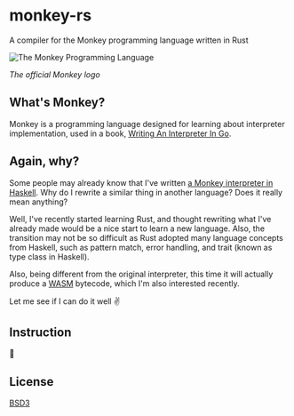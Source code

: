 # monkey-rs

A compiler for the Monkey programming language written in Rust

![The Monkey Programming Language](https://cloud.githubusercontent.com/assets/1013641/22617482/9c60c27c-eb09-11e6-9dfa-b04c7fe498ea.png)

*The official Monkey logo*

## What's Monkey?

Monkey is a programming language designed for learning about interpreter
implementation, used in a book, [Writing An Interpreter In Go](https://interpreterbook.com/#the-monkey-programming-language).

## Again, why?

Some people may already know that I've written [a Monkey interpreter in Haskell](https://github.com/noraesae/monkey-hs).
Why do I rewrite a similar thing in another language? Does it really mean
anything?

Well, I've recently started learning Rust, and thought rewriting what I've
already made would be a nice start to learn a new language. Also, the transition
may not be so difficult as Rust adopted many language concepts from Haskell,
such as pattern match, error handling, and trait (known as type class in
Haskell).

Also, being different from the original interpreter, this time it will actually
produce a [WASM](http://webassembly.org/) bytecode, which I'm also interested
recently.

Let me see if I can do it well :v:

## Instruction

:construction:

## License

[BSD3](LICENSE)
